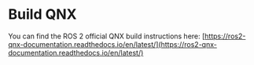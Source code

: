 # Build QNX 

You can find the ROS 2 official QNX build instructions here: [https://ros2-qnx-documentation.readthedocs.io/en/latest/](https://ros2-qnx-documentation.readthedocs.io/en/latest/)